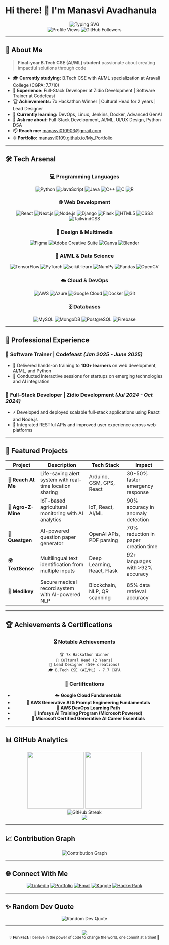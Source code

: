 # Hi there! 👋 I'm Manasvi Avadhanula

<div align="center">
  <img src="https://readme-typing-svg.herokuapp.com?font=Fira+Code&size=30&duration=3000&pause=1000&color=00D9FF&center=true&vCenter=true&width=600&lines=Full-Stack+Developer;AI%2FML+Enthusiast;UI%2FUX+Designer;7x+Hackathon+Winner;Software+Trainer" alt="Typing SVG" />
</div>

<div align="center">
  <img src="https://komarev.com/ghpvc/?username=manasvi0109&label=Profile%20views&color=0e75b6&style=for-the-badge" alt="Profile Views" />
  <img src="https://img.shields.io/github/followers/manasvi0109?logo=github&style=for-the-badge&color=0e75b6&labelColor=black" alt="GitHub Followers" />
</div>

---

## 🚀 About Me

> **Final-year B.Tech CSE (AI/ML) student** passionate about creating impactful solutions through code

- 🎓 **Currently studying:** B.Tech CSE with AI/ML specialization at Aravali College (CGPA: 7.7/10)
- 💼 **Experience:** Full-Stack Developer at Zidio Development | Software Trainer at Codefeast
- 🏆 **Achievements:** 7x Hackathon Winner | Cultural Head for 2 years | Lead Designer
- 🌱 **Currently learning:** DevOps, Linux, Jenkins, Docker, Advanced GenAI
- 💬 **Ask me about:** Full-Stack Development, AI/ML, UI/UX Design, Python DSA
- 📫 **Reach me:** manasvi010903@gmail.com
- 🌐 **Portfolio:** [manasvi0109.github.io/My_Portfolio](https://manasvi0109.github.io/My_Portfolio/)

---

## 🛠️ Tech Arsenal

<div align="center">

### 💻 Programming Languages
![Python](https://img.shields.io/badge/Python-3670A0?style=for-the-badge&logo=python&logoColor=gold)
![JavaScript](https://img.shields.io/badge/JavaScript-%23323330.svg?style=for-the-badge&logo=javascript&logoColor=%23F7DF1E)
![Java](https://img.shields.io/badge/Java-%23ED8B00.svg?style=for-the-badge&logo=openjdk&logoColor=white)
![C++](https://img.shields.io/badge/C++-%2300599C.svg?style=for-the-badge&logo=c%2B%2B&logoColor=white)
![C](https://img.shields.io/badge/C-%2300599C.svg?style=for-the-badge&logo=c&logoColor=white)
![R](https://img.shields.io/badge/R-%23276DC3.svg?style=for-the-badge&logo=r&logoColor=white)

### 🌐 Web Development
![React](https://img.shields.io/badge/React-%2320232a.svg?style=for-the-badge&logo=react&logoColor=%2361DAFB)
![Next.js](https://img.shields.io/badge/Next.js-black?style=for-the-badge&logo=next.js&logoColor=white)
![Node.js](https://img.shields.io/badge/Node.js-6DA55F?style=for-the-badge&logo=node.js&logoColor=white)
![Django](https://img.shields.io/badge/Django-%23092E20.svg?style=for-the-badge&logo=django&logoColor=white)
![Flask](https://img.shields.io/badge/Flask-%23000.svg?style=for-the-badge&logo=flask&logoColor=white)
![HTML5](https://img.shields.io/badge/HTML5-%23E34F26.svg?style=for-the-badge&logo=html5&logoColor=white)
![CSS3](https://img.shields.io/badge/CSS3-%231572B6.svg?style=for-the-badge&logo=css3&logoColor=white)
![TailwindCSS](https://img.shields.io/badge/TailwindCSS-%2338B2AC.svg?style=for-the-badge&logo=tailwind-css&logoColor=white)

### 🎨 Design & Multimedia
![Figma](https://img.shields.io/badge/Figma-%23F24E1E.svg?style=for-the-badge&logo=figma&logoColor=white)
![Adobe Creative Suite](https://img.shields.io/badge/Adobe%20Creative%20Suite-%23FF0000.svg?style=for-the-badge&logo=adobe&logoColor=white)
![Canva](https://img.shields.io/badge/Canva-%2300C4CC.svg?style=for-the-badge&logo=Canva&logoColor=white)
![Blender](https://img.shields.io/badge/Blender-%23F5792A.svg?style=for-the-badge&logo=blender&logoColor=white)

### 🤖 AI/ML & Data Science
![TensorFlow](https://img.shields.io/badge/TensorFlow-%23FF6F00.svg?style=for-the-badge&logo=TensorFlow&logoColor=white)
![PyTorch](https://img.shields.io/badge/PyTorch-%23EE4C2C.svg?style=for-the-badge&logo=PyTorch&logoColor=white)
![scikit-learn](https://img.shields.io/badge/scikit--learn-%23F7931E.svg?style=for-the-badge&logo=scikit-learn&logoColor=white)
![NumPy](https://img.shields.io/badge/NumPy-%23013243.svg?style=for-the-badge&logo=numpy&logoColor=white)
![Pandas](https://img.shields.io/badge/Pandas-%23150458.svg?style=for-the-badge&logo=pandas&logoColor=white)
![OpenCV](https://img.shields.io/badge/OpenCV-%23white.svg?style=for-the-badge&logo=opencv&logoColor=white)

### ☁️ Cloud & DevOps
![AWS](https://img.shields.io/badge/AWS-%23FF9900.svg?style=for-the-badge&logo=amazon-aws&logoColor=white)
![Azure](https://img.shields.io/badge/Azure-%230072C6.svg?style=for-the-badge&logo=microsoftazure&logoColor=white)
![Google Cloud](https://img.shields.io/badge/GoogleCloud-%234285F4.svg?style=for-the-badge&logo=google-cloud&logoColor=white)
![Docker](https://img.shields.io/badge/Docker-%230db7ed.svg?style=for-the-badge&logo=docker&logoColor=white)
![Git](https://img.shields.io/badge/Git-%23F05033.svg?style=for-the-badge&logo=git&logoColor=white)

### 🗄️ Databases
![MySQL](https://img.shields.io/badge/MySQL-4479A1.svg?style=for-the-badge&logo=mysql&logoColor=white)
![MongoDB](https://img.shields.io/badge/MongoDB-%234ea94b.svg?style=for-the-badge&logo=mongodb&logoColor=white)
![PostgreSQL](https://img.shields.io/badge/PostgreSQL-%23316192.svg?style=for-the-badge&logo=postgresql&logoColor=white)
![Firebase](https://img.shields.io/badge/Firebase-%23039BE5.svg?style=for-the-badge&logo=firebase)

</div>

---

## 💼 Professional Experience

<div align="left">

### 🔹 **Software Trainer** | Codefeast *(Jan 2025 - June 2025)*
- 🎯 Delivered hands-on training to **100+ learners** on web development, AI/ML, and Python
- 🚀 Conducted interactive sessions for startups on emerging technologies and AI integration

### 🔹 **Full-Stack Developer** | Zidio Development *(Jul 2024 - Oct 2024)*
- ⚡ Developed and deployed scalable full-stack applications using React and Node.js
- 🔧 Integrated RESTful APIs and improved user experience across web platforms

</div>

---

## 🚀 Featured Projects

<div align="center">

| Project | Description | Tech Stack | Impact |
|---------|-------------|------------|--------|
| 🚨 **Reach At Me** | Life-saving alert system with real-time location sharing | Arduino, GSM, GPS, React | 30-50% faster emergency response |
| 🌱 **Agro-Z-Mine** | IoT-based agricultural monitoring with AI analytics | IoT, React, AI/ML | 90% accuracy in anomaly detection |
| 📝 **Questgen** | AI-powered question paper generator | OpenAI APIs, PDF parsing | 70% reduction in paper creation time |
| 🌍 **TextSense** | Multilingual text identification from multiple inputs | Deep Learning, React, Flask | 92+ languages with >92% accuracy |
| 🏥 **Medikey** | Secure medical record system with AI-powered NLP | Blockchain, NLP, QR scanning | 85% data retrieval accuracy |

</div>

---

## 🏆 Achievements & Certifications

<div align="center">

### 🎖️ **Notable Achievements**
```
🏆 7x Hackathon Winner
👑 Cultural Head (2 Years)
🎨 Lead Designer (50+ creations)
🎓 B.Tech CSE (AI/ML) - 7.7 CGPA
```

### 📜 **Certifications**
- ☁️ **Google Cloud Fundamentals**
- 🤖 **AWS Generative AI & Prompt Engineering Fundamentals**
- 🔧 **AWS DevOps Learning Path**
- 🚀 **Infosys AI Training Program (Microsoft Powered)**
- 💼 **Microsoft Certified Generative AI Career Essentials**

</div>

---

## 📊 GitHub Analytics

<div align="center">
  <img height="180em" src="https://github-readme-stats.vercel.app/api?username=manasvi0109&show_icons=true&theme=tokyonight&include_all_commits=true&count_private=true"/>
  <img height="180em" src="https://github-readme-stats.vercel.app/api/top-langs/?username=manasvi0109&layout=compact&langs_count=8&theme=tokyonight"/>
</div>

<div align="center">
  <img src="https://github-readme-streak-stats.herokuapp.com/?user=manasvi0109&theme=tokyonight" alt="GitHub Streak"/>
</div>

<div align="center">
  <img src="https://github-profile-trophy.vercel.app/?username=manasvi0109&theme=tokyonight&no-frame=true&no-bg=false&margin-w=4&row=1"/>
</div>

---

## 📈 Contribution Graph

<div align="center">
  <img src="https://github-readme-activity-graph.vercel.app/graph?username=manasvi0109&theme=tokyo-night&hide_border=true" alt="Contribution Graph"/>
</div>

---

## 🌐 Connect With Me

<div align="center">

[![LinkedIn](https://img.shields.io/badge/LinkedIn-0077B5?style=for-the-badge&logo=linkedin&logoColor=white)](https://www.linkedin.com/in/manasvi-avadhanula-55856723a/)
[![Portfolio](https://img.shields.io/badge/Portfolio-000000?style=for-the-badge&logo=firefox&logoColor=white)](https://manasvi0109.github.io/My_Portfolio/)
[![Email](https://img.shields.io/badge/Email-D14836?style=for-the-badge&logo=gmail&logoColor=white)](mailto:manasvi010903@gmail.com)
[![Kaggle](https://img.shields.io/badge/Kaggle-20BEFF?style=for-the-badge&logo=kaggle&logoColor=white)](https://kaggle.com/httmanasviavadhanula)
[![HackerRank](https://img.shields.io/badge/HackerRank-2EC866?style=for-the-badge&logo=hackerrank&logoColor=white)](https://www.hackerrank.com/manasvi010903)

</div>

---

## ✨ Random Dev Quote

<div align="center">
  <img src="https://quotes-github-readme.vercel.app/api?type=horizontal&theme=tokyonight" alt="Random Dev Quote"/>
</div>

---

<div align="center">
  <img src="https://capsule-render.vercel.app/api?type=waving&color=gradient&height=100&section=footer&text=Thanks%20for%20visiting!&fontSize=16&fontAlignY=65&desc=Let's%20build%20something%20amazing%20together&descAlignY=51&descAlign=center"/>
</div>

<div align="center">
  <sub>💡 <strong>Fun Fact:</strong> I believe in the power of code to change the world, one commit at a time! 🌟</sub>
</div>
